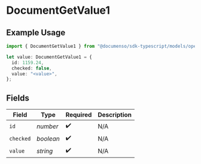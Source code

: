 # DocumentGetValue1

## Example Usage

```typescript
import { DocumentGetValue1 } from "@documenso/sdk-typescript/models/operations";

let value: DocumentGetValue1 = {
  id: 1159.24,
  checked: false,
  value: "<value>",
};
```

## Fields

| Field              | Type               | Required           | Description        |
| ------------------ | ------------------ | ------------------ | ------------------ |
| `id`               | *number*           | :heavy_check_mark: | N/A                |
| `checked`          | *boolean*          | :heavy_check_mark: | N/A                |
| `value`            | *string*           | :heavy_check_mark: | N/A                |